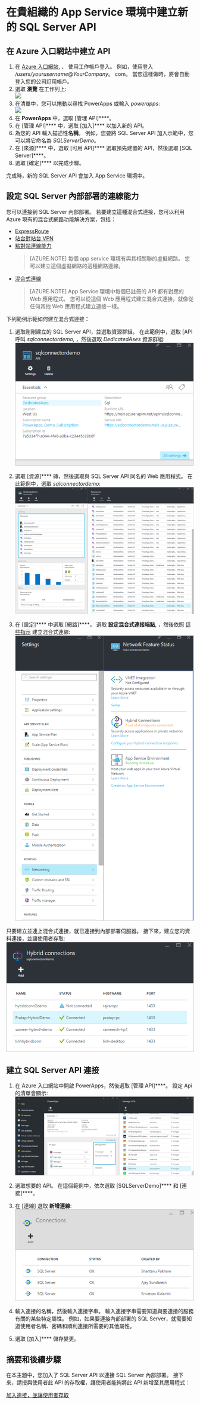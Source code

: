 <properties
    pageTitle="將 SQL Server API 加入 PowerApps Enterprise 中 | Microsoft Azure"
    description="在貴組織的 App Service 環境中建立或設定新的 SQL Server API，並加入內部部署資料的連接"
    services=""
    suite="powerapps"
    documentationCenter="" 
    authors="linhtranms"
    manager="dwrede"
    editor=""/>


<tags
   ms.service="powerapps"
   ms.devlang="na"
   ms.topic="article"
   ms.tgt_pltfrm="na"
   ms.workload="na" 
   ms.date="11/25/2015"
   ms.author="litran"/>



# 在貴組織的 App Service 環境中建立新的 SQL Server API

## 在 Azure 入口網站中建立 API

1. 在 [Azure 入口網站](https://portal.azure.com/), 、 使用工作帳戶登入。 例如，使用登入 */users/yourusername*@*YourCompany*。 com。 當您這樣做時，將會自動登入您的公司訂用帳戶。
2. 選取 **瀏覽** 在工作列上:  
![][14]
3. 在清單中，您可以捲動以尋找 PowerApps 或輸入 *powerapps*:  
![][15]
4. 在 **PowerApps** 中，選取 [管理 API]****。
5. 在 [管理 API]**** 中，選取 [加入]**** 以加入新的 API。
6. 為您的 API 輸入描述性**名稱**。 例如，您要將 SQL Server API 加入示範中，您可以將它命名為 *SQLServerDemo*。
7. 在 [來源]**** 中，選取 [可用 API]**** 選取預先建置的 API，然後選取 [SQL Server]****。
8. 選取 [確定]**** 以完成步驟。

完成時，新的 SQL Server API 會加入 App Service 環境中。

## 設定 SQL Server 內部部署的連線能力

您可以連接到 SQL Server 內部部署。 若要建立這種混合式連接，您可以利用 Azure 現有的混合式網路功能解決方案，包括：

- [ExpressRoute](../expressroute-introduction.md)
- [站台對站台 VPN](../vpn-gateway-create-site-to-site-rm-powershell.md)
- [點對站連線能力](../vpn-gateway-point-to-site-create.md)
    > [AZURE.NOTE]  每個 app service 環境有與其相關聯的虛擬網路。 您可以建立這個虛擬網路的這種網路連線。  
- [混合式連線](../web-sites-hybrid-connection-get-started.md)
    > [AZURE.NOTE]  App Service 環境中每個已註冊的 API 都有對應的 Web 應用程式。 您可以從這個 Web 應用程式建立混合式連接，就像從任何其他 Web 應用程式建立連接一樣。

下列範例示範如何建立混合式連接：

1. 選取剛剛建立的 SQL Server API，並選取資源群組。 在此範例中，選取 [API 呼叫 *sqlconnectordemo*, ，然後選取 *DedicatedAses* 資源群組:  
![資源群組](./media/powerapps-create-api-sqlserver/sqlapi.png)

2.  選取 [資源]**** 磚，然後選取與 SQL Server API 同名的 Web 應用程式。 在此範例中，選取 *sqlconnectordemo*:  
![SQL Web 應用程式](./media/powerapps-create-api-sqlserver/sqlwebapp.png)

3.  在 [設定]**** 中選取 [網路]****。 選取 **設定混合式連接端點**, ，然後依照 [這些指示](../web-sites-hybrid-connection-get-started.md) 建立混合式連線:  
![網路功能](./media/powerapps-create-api-sqlserver/network.png)

只要建立並連上混合式連接，就已連接到內部部署伺服器。 接下來，建立您的資料連接，並讓使用者存取:  
![混合式連接](./media/powerapps-create-api-sqlserver/hybridconn.png)

## 建立 SQL Server API 連接

1. 在 Azure 入口網站中開啟 PowerApps，然後選取 [管理 API]****。 設定 Api 的清單會顯示:  
  ![](./media/powerapps-create-api-sqlserver/apilist.png)

2. 選取想要的 API。 在這個範例中，依次選取 [SQLServerDemo]**** 和 [連接]****。

3. 在 [連線] 選取 **新增連線**:  
![](./media/powerapps-create-api-sqlserver/addconnection.png)

4. 輸入連接的名稱，然後輸入連接字串。 輸入連接字串需要知道與要連接的服務有關的某些特定屬性。 例如，如果要連接內部部署的 SQL Server，就需要知道使用者名稱、密碼和順利連接所需要的其他屬性。

5. 選取 [加入]**** 儲存變更。

## 摘要和後續步驟

在本主題中，您加入了 SQL Server API 以連接 SQL Server 內部部署。 接下來，請授與使用者此 API 的存取權，讓使用者能夠將此 API 新增至其應用程式：

[加入連接，並讓使用者存取](powerapps-manage-api-connection-user-access.md)



[14]: ./media/powerapps-create-api-sqlserver/browseall.png 
[15]: ./media/powerapps-create-api-sqlserver/allresources.png 

